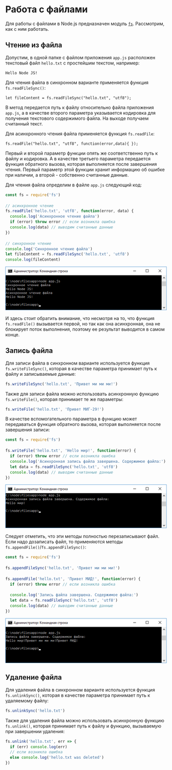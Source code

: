 # Работа с файлами

Для работы с файлами в Node.js предназначен модуль [`fs`](https://nodejs.org/api/fs.html). Рассмотрим, как с ним работать.

## Чтение из файла

Допустим, в одной папке с файлом приложения `app.js` расположен текстовый файл `hello.txt` с простейшим текстом, например:

```
Hello Node JS!
```

Для чтения файла в синхронном варианте применяется функция `fs.readFileSync()`:

```
let fileContent = fs.readFileSync("hello.txt", "utf8");
```

В метод передается путь к файлу относительно файла приложения `app.js`, а в качестве второго параметра указывается кодировка для получения текстового содержимого файла. На выходе получаем считанный текст.

Для асинхронного чтения файла применяется функция `fs.readFile`:

```
fs.readFile("hello.txt", "utf8", function(error,data){ });
```

Первый и второй параметр функции опять же соответственно путь к файлу и кодировка. А в качестве третьего параметра передается функция обратного вызова, которая выполняется после завершения чтения. Первый параметр этой функции хранит информацию об ошибке при наличии, а второй - собственно считанные данные.

Для чтения файла определим в файле `app.js` следующий код:

```js
const fs = require('fs')

// асинхронное чтение
fs.readFile('hello.txt', 'utf8', function(error, data) {
  console.log('Асинхронное чтение файла')
  if (error) throw error // если возникла ошибка
  console.log(data) // выводим считанные данные
})

// синхронное чтение
console.log('Синхронное чтение файла')
let fileContent = fs.readFileSync('hello.txt', 'utf8')
console.log(fileContent)
```

![2.17.png](2.17.png)

И здесь стоит обратить внимание, что несмотря на то, что функция `fs.readFile()` вызывается первой, но так как она асинхронная, она не блокирует поток выполнения, поэтому ее результат выводится в самом конце.

## Запись файла

Для записи файла в синхронном варианте используется функция `fs.writeFileSync()`, которая в качестве параметра принимает путь к файлу и записываемые данные:

```js
fs.writeFileSync('hello.txt', 'Привет ми ми ми!')
```

Также для записи файла можно использовать асинхронную функцию `fs.writeFile()`, которая принимает те же параметры:

```js
fs.writeFile('hello.txt', 'Привет МИГ-29!')
```

В качестве вспомогательного параметра в функцию может передаваться функция обратного вызова, которая выполняется после завершения записи:

```js
const fs = require('fs')

fs.writeFile('hello.txt', 'Hello мир!', function(error) {
  if (error) throw error // если возникла ошибка
  console.log('Асинхронная запись файла завершена. Содержимое файла:')
  let data = fs.readFileSync('hello.txt', 'utf8')
  console.log(data) // выводим считанные данные
})
```

![2.18.png](2.18.png)

Следует отметить, что эти методы полностью перезаписывают файл. Если надо дозаписать файл, то применяются методы `fs.appendFile()`/`fs.appendFileSync()`:

```js
const fs = require('fs')

fs.appendFileSync('hello.txt', 'Привет ми ми ми!')

fs.appendFile('hello.txt', 'Привет МИД!', function(error) {
  if (error) throw error // если возникла ошибка

  console.log('Запись файла завершена. Содержимое файла:')
  let data = fs.readFileSync('hello.txt', 'utf8')
  console.log(data) // выводим считанные данные
})
```

![2.19.png](2.19.png)

## Удаление файла

Для удаления файла в синхронном варианте используется функция `fs.unlinkSync()`, которая в качестве параметра принимает путь к удаляемому файлу:

```js
fs.unlinkSync('hello.txt')
```

Также для удаления файла можно использовать асинхронную функцию `fs.unlink()`, которая принимает путь к файлу и функцию, вызываемую при завершении удаления:

```js
fs.unlink('hello.txt', err => {
  if (err) console.log(err)
  // если возникла ошибка
  else console.log('hello.txt was deleted')
})
```
